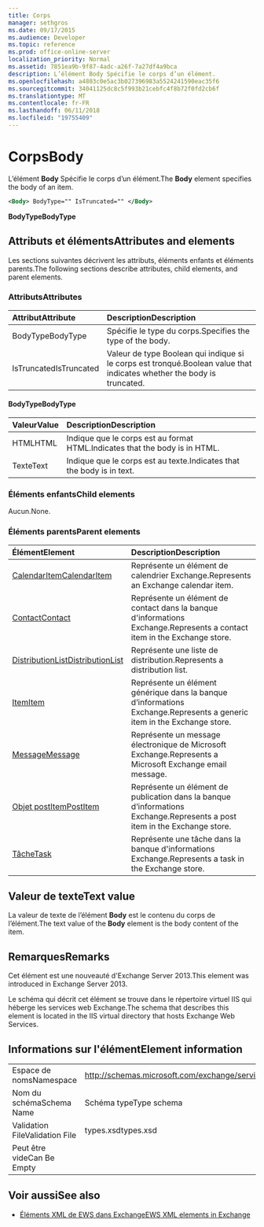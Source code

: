 ```yaml
---
title: Corps
manager: sethgros
ms.date: 09/17/2015
ms.audience: Developer
ms.topic: reference
ms.prod: office-online-server
localization_priority: Normal
ms.assetid: 7851ea9b-9f87-4adc-a26f-7a27df4a9bca
description: L’élément Body Spécifie le corps d’un élément.
ms.openlocfilehash: a4803c0e5ac3b027396983a5524241590eac35f6
ms.sourcegitcommit: 34041125dc8c5f993b21cebfc4f8b72f0fd2cb6f
ms.translationtype: MT
ms.contentlocale: fr-FR
ms.lasthandoff: 06/11/2018
ms.locfileid: "19755409"
---
```

# <a name="body"></a><span data-ttu-id="90ccc-103">Corps</span><span class="sxs-lookup"><span data-stu-id="90ccc-103">Body</span></span>

<span data-ttu-id="90ccc-104">L’élément **Body** Spécifie le corps d’un élément.</span><span class="sxs-lookup"><span data-stu-id="90ccc-104">The **Body** element specifies the body of an item.</span></span> 
  
```XML
<Body> BodyType="" IsTruncated="" </Body>
```

 <span data-ttu-id="90ccc-105">**BodyType**</span><span class="sxs-lookup"><span data-stu-id="90ccc-105">**BodyType**</span></span>
## <a name="attributes-and-elements"></a><span data-ttu-id="90ccc-106">Attributs et éléments</span><span class="sxs-lookup"><span data-stu-id="90ccc-106">Attributes and elements</span></span>

<span data-ttu-id="90ccc-107">Les sections suivantes décrivent les attributs, éléments enfants et éléments parents.</span><span class="sxs-lookup"><span data-stu-id="90ccc-107">The following sections describe attributes, child elements, and parent elements.</span></span>
  
### <a name="attributes"></a><span data-ttu-id="90ccc-108">Attributs</span><span class="sxs-lookup"><span data-stu-id="90ccc-108">Attributes</span></span>

|<span data-ttu-id="90ccc-109">**Attribut**</span><span class="sxs-lookup"><span data-stu-id="90ccc-109">**Attribute**</span></span>|<span data-ttu-id="90ccc-110">**Description**</span><span class="sxs-lookup"><span data-stu-id="90ccc-110">**Description**</span></span>|
|:-----|:-----|
|<span data-ttu-id="90ccc-111">BodyType</span><span class="sxs-lookup"><span data-stu-id="90ccc-111">BodyType</span></span>  <br/> |<span data-ttu-id="90ccc-112">Spécifie le type du corps.</span><span class="sxs-lookup"><span data-stu-id="90ccc-112">Specifies the type of the body.</span></span>  <br/> |
|<span data-ttu-id="90ccc-113">IsTruncated</span><span class="sxs-lookup"><span data-stu-id="90ccc-113">IsTruncated</span></span>  <br/> |<span data-ttu-id="90ccc-114">Valeur de type Boolean qui indique si le corps est tronqué.</span><span class="sxs-lookup"><span data-stu-id="90ccc-114">Boolean value that indicates whether the body is truncated.</span></span>  <br/> |
   
#### <a name="bodytype"></a><span data-ttu-id="90ccc-115">BodyType</span><span class="sxs-lookup"><span data-stu-id="90ccc-115">BodyType</span></span>

|<span data-ttu-id="90ccc-116">**Valeur**</span><span class="sxs-lookup"><span data-stu-id="90ccc-116">**Value**</span></span>|<span data-ttu-id="90ccc-117">**Description**</span><span class="sxs-lookup"><span data-stu-id="90ccc-117">**Description**</span></span>|
|:-----|:-----|
|<span data-ttu-id="90ccc-118">HTML</span><span class="sxs-lookup"><span data-stu-id="90ccc-118">HTML</span></span>  <br/> |<span data-ttu-id="90ccc-119">Indique que le corps est au format HTML.</span><span class="sxs-lookup"><span data-stu-id="90ccc-119">Indicates that the body is in HTML.</span></span>  <br/> |
|<span data-ttu-id="90ccc-120">Texte</span><span class="sxs-lookup"><span data-stu-id="90ccc-120">Text</span></span>  <br/> |<span data-ttu-id="90ccc-121">Indique que le corps est au texte.</span><span class="sxs-lookup"><span data-stu-id="90ccc-121">Indicates that the body is in text.</span></span>  <br/> |
   
### <a name="child-elements"></a><span data-ttu-id="90ccc-122">Éléments enfants</span><span class="sxs-lookup"><span data-stu-id="90ccc-122">Child elements</span></span>

<span data-ttu-id="90ccc-123">Aucun.</span><span class="sxs-lookup"><span data-stu-id="90ccc-123">None.</span></span>
  
### <a name="parent-elements"></a><span data-ttu-id="90ccc-124">Éléments parents</span><span class="sxs-lookup"><span data-stu-id="90ccc-124">Parent elements</span></span>

|<span data-ttu-id="90ccc-125">**Élément**</span><span class="sxs-lookup"><span data-stu-id="90ccc-125">**Element**</span></span>|<span data-ttu-id="90ccc-126">**Description**</span><span class="sxs-lookup"><span data-stu-id="90ccc-126">**Description**</span></span>|
|:-----|:-----|
|[<span data-ttu-id="90ccc-127">CalendarItem</span><span class="sxs-lookup"><span data-stu-id="90ccc-127">CalendarItem</span></span>](calendaritem.md) <br/> |<span data-ttu-id="90ccc-128">Représente un élément de calendrier Exchange.</span><span class="sxs-lookup"><span data-stu-id="90ccc-128">Represents an Exchange calendar item.</span></span>  <br/> |
|[<span data-ttu-id="90ccc-129">Contact</span><span class="sxs-lookup"><span data-stu-id="90ccc-129">Contact</span></span>](contact.md) <br/> |<span data-ttu-id="90ccc-130">Représente un élément de contact dans la banque d'informations Exchange.</span><span class="sxs-lookup"><span data-stu-id="90ccc-130">Represents a contact item in the Exchange store.</span></span>  <br/> |
|[<span data-ttu-id="90ccc-131">DistributionList</span><span class="sxs-lookup"><span data-stu-id="90ccc-131">DistributionList</span></span>](distributionlist.md) <br/> |<span data-ttu-id="90ccc-132">Représente une liste de distribution.</span><span class="sxs-lookup"><span data-stu-id="90ccc-132">Represents a distribution list.</span></span>  <br/> |
|[<span data-ttu-id="90ccc-133">Item</span><span class="sxs-lookup"><span data-stu-id="90ccc-133">Item</span></span>](item.md) <br/> |<span data-ttu-id="90ccc-134">Représente un élément générique dans la banque d’informations Exchange.</span><span class="sxs-lookup"><span data-stu-id="90ccc-134">Represents a generic item in the Exchange store.</span></span>  <br/> |
|[<span data-ttu-id="90ccc-135">Message</span><span class="sxs-lookup"><span data-stu-id="90ccc-135">Message</span></span>](message-ex15websvcsotherref.md) <br/> |<span data-ttu-id="90ccc-136">Représente un message électronique de Microsoft Exchange.</span><span class="sxs-lookup"><span data-stu-id="90ccc-136">Represents a Microsoft Exchange email message.</span></span>  <br/> |
|[<span data-ttu-id="90ccc-137">Objet postItem</span><span class="sxs-lookup"><span data-stu-id="90ccc-137">PostItem</span></span>](postitem.md) <br/> |<span data-ttu-id="90ccc-138">Représente un élément de publication dans la banque d’informations Exchange.</span><span class="sxs-lookup"><span data-stu-id="90ccc-138">Represents a post item in the Exchange store.</span></span>  <br/> |
|[<span data-ttu-id="90ccc-139">Tâche</span><span class="sxs-lookup"><span data-stu-id="90ccc-139">Task</span></span>](task.md) <br/> |<span data-ttu-id="90ccc-140">Représente une tâche dans la banque d'informations Exchange.</span><span class="sxs-lookup"><span data-stu-id="90ccc-140">Represents a task in the Exchange store.</span></span>  <br/> |
   
## <a name="text-value"></a><span data-ttu-id="90ccc-141">Valeur de texte</span><span class="sxs-lookup"><span data-stu-id="90ccc-141">Text value</span></span>

<span data-ttu-id="90ccc-142">La valeur de texte de l’élément **Body** est le contenu du corps de l’élément.</span><span class="sxs-lookup"><span data-stu-id="90ccc-142">The text value of the **Body** element is the body content of the item.</span></span> 
  
## <a name="remarks"></a><span data-ttu-id="90ccc-143">Remarques</span><span class="sxs-lookup"><span data-stu-id="90ccc-143">Remarks</span></span>

<span data-ttu-id="90ccc-144">Cet élément est une nouveauté d'Exchange Server 2013.</span><span class="sxs-lookup"><span data-stu-id="90ccc-144">This element was introduced in Exchange Server 2013.</span></span>
  
<span data-ttu-id="90ccc-145">Le schéma qui décrit cet élément se trouve dans le répertoire virtuel IIS qui héberge les services web Exchange.</span><span class="sxs-lookup"><span data-stu-id="90ccc-145">The schema that describes this element is located in the IIS virtual directory that hosts Exchange Web Services.</span></span>
  
## <a name="element-information"></a><span data-ttu-id="90ccc-146">Informations sur l'élément</span><span class="sxs-lookup"><span data-stu-id="90ccc-146">Element information</span></span>

|||
|:-----|:-----|
|<span data-ttu-id="90ccc-147">Espace de noms</span><span class="sxs-lookup"><span data-stu-id="90ccc-147">Namespace</span></span>  <br/> |http://schemas.microsoft.com/exchange/services/2006/types  <br/> |
|<span data-ttu-id="90ccc-148">Nom du schéma</span><span class="sxs-lookup"><span data-stu-id="90ccc-148">Schema Name</span></span>  <br/> |<span data-ttu-id="90ccc-149">Schéma type</span><span class="sxs-lookup"><span data-stu-id="90ccc-149">Type schema</span></span>  <br/> |
|<span data-ttu-id="90ccc-150">Validation File</span><span class="sxs-lookup"><span data-stu-id="90ccc-150">Validation File</span></span>  <br/> |<span data-ttu-id="90ccc-151">types.xsd</span><span class="sxs-lookup"><span data-stu-id="90ccc-151">types.xsd</span></span>  <br/> |
|<span data-ttu-id="90ccc-152">Peut être vide</span><span class="sxs-lookup"><span data-stu-id="90ccc-152">Can Be Empty</span></span>  <br/> ||
   
## <a name="see-also"></a><span data-ttu-id="90ccc-153">Voir aussi</span><span class="sxs-lookup"><span data-stu-id="90ccc-153">See also</span></span>



- [<span data-ttu-id="90ccc-154">Éléments XML de EWS dans Exchange</span><span class="sxs-lookup"><span data-stu-id="90ccc-154">EWS XML elements in Exchange</span></span>](ews-xml-elements-in-exchange.md)


